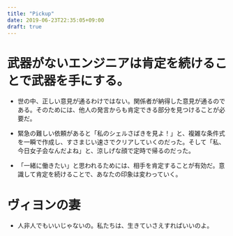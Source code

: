```yaml
---
title: "Pickup"
date: 2019-06-23T22:35:05+09:00
draft: true
---
```


# 武器がないエンジニアは肯定を続けることで武器を手にする。

- 世の中、正しい意見が通るわけではない。関係者が納得した意見が通るのである。そのためには、他人の発言からも肯定できる部分を見つけることが必要だ。

- 緊急の難しい依頼があると「私のシェルさばきを見よ！」と、複雑な条件式を一瞬で作成し、すさまじい速さでクリアしていくのだった。そして「私、今日女子会なんだよね」と、涼しげな顔で定時で帰るのだった。

- 「一緒に働きたい」と思われるためには、相手を肯定することが有効だ。意識して肯定を続けることで、あなたの印象は変わっていく。


# ヴィヨンの妻
- 人非人でもいいじゃないの。私たちは、生きていさえすればいいのよ。
